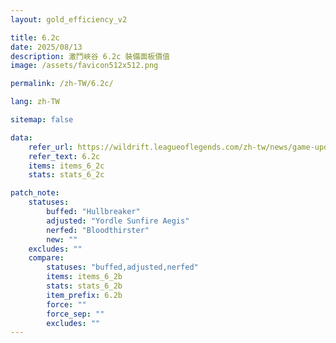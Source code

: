 ```yaml
---
layout: gold_efficiency_v2

title: 6.2c
date: 2025/08/13
description: 激鬥峽谷 6.2c 裝備面板價值
image: /assets/favicon512x512.png

permalink: /zh-TW/6.2c/

lang: zh-TW

sitemap: false

data:
    refer_url: https://wildrift.leagueoflegends.com/zh-tw/news/game-updates/wild-rift-patch-notes-6-2c/
    refer_text: 6.2c
    items: items_6_2c
    stats: stats_6_2c

patch_note:
    statuses:
        buffed: "Hullbreaker"
        adjusted: "Yordle Sunfire Aegis"
        nerfed: "Bloodthirster"
        new: ""
    excludes: ""
    compare:
        statuses: "buffed,adjusted,nerfed"
        items: items_6_2b
        stats: stats_6_2b
        item_prefix: 6.2b
        force: ""
        force_sep: ""
        excludes: ""
---
```

